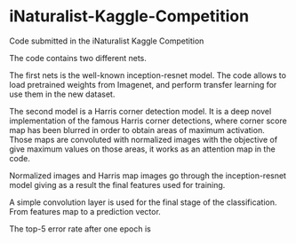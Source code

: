 # iNaturalist-Kaggle-Competition
Code submitted in the iNaturalist Kaggle Competition 

The code contains two different nets.

The first nets is the well-known inception-resnet model. The code allows to load pretrained weights from Imagenet, 
and perform transfer learning for use them in the new dataset.

The second model is a Harris corner detection model. It is a deep novel implementation of the famous Harris corner detections, 
where corner score map has been blurred in order to obtain areas of maximum activation. Those maps are convoluted with normalized images
with the objective of give maximum values on those areas, it works as an attention map in the code. 

Normalized images and Harris map images go through the inception-resnet model giving as a result the final features used for training. 

A simple convolution layer is used for the final stage of the classification. From features map to a prediction vector.

The top-5 error rate after one epoch is 
